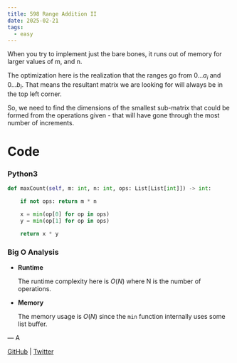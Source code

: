 ```yaml
---
title: 598 Range Addition II
date: 2025-02-21
tags:
  - easy
---
```


When you try to implement just the bare bones, it runs out of memory for larger values of m, and n.


The optimization here is the realization that the ranges go from $0...a_i$ and $0...b_i$. That means the resultant matrix we are looking for will always be in the top left corner.


So, we need to find the dimensions of the smallest sub-matrix that could be formed from the operations given - that will have gone through the most number of increments.

# Code

### Python3

```python
def maxCount(self, m: int, n: int, ops: List[List[int]]) -> int:

    if not ops: return m * n

    x = min(op[0] for op in ops)
    y = min(op[1] for op in ops)

    return x * y
```

### Big O Analysis

- **Runtime**

  The runtime complexity here is $O(N)$ where N is the number of operations.

- **Memory**

  The memory usage is $O(N)$ since the `min` function internally uses some list buffer.

— A

[GitHub](https://github.com/AtharvaKamble) | [Twitter](https://twitter.com/AtharvaKamble07)
